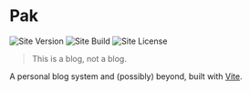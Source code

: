# Pak

![Site Version](https://img.shields.io/github/v/tag/Yixuan-Wang/blog?color=%23003A70&label=version)
![Site Build](https://img.shields.io/github/workflow/status/Yixuan-Wang/blog/Gatsby%20Build%20&%20Publish?color=FFE900)
![Site License](https://img.shields.io/github/license/Yixuan-Wang/blog?color=%23253137)

> This is a blоg, not a blog.

A personal blog system and (possibly) beyond, built with [Vite](http://vitejs.dev/).
